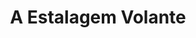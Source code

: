 ---
ref: sol-010-0010
title: ["A Estalagem Volante"]
author_name: ["unknown author"]
publisher: ["Editorial Aster"]
year: "y1959"
origin: ["Portugal"]
formats: ["book-cover"]
disciplines: ["graphic-design"]
tags:
layout: artifact
status: ["rescan"]
published: false
int_published: false
image_count:
date_added: 2023-06-16
batch:
---